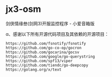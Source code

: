 # jx3-osm
剑侠情缘叁(剑网3)开服监控程序 - 小爱音箱版


α、感谢以下所有开源代码项目及其依赖的开源项目：
```
https://github.com/fsnotify/fsnotify
https://github.com/go-co-op/gocron
https://github.com/gocarina/gocsv
https://github.com/google/go-querystring
https://github.com/spf13/viper
https://github.com/tiendc/go-deepcopy
https://golang.org/x/text
```
